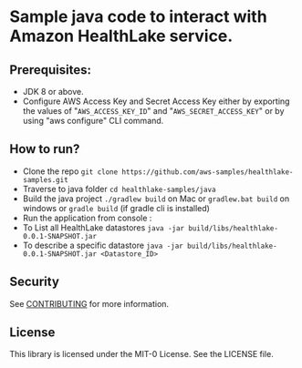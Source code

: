 # Sample java code to interact with Amazon HealthLake service.

## Prerequisites:
- JDK 8 or above.
- Configure AWS Access Key and Secret Access Key either by exporting the values of "`AWS_ACCESS_KEY_ID`" and "`AWS_SECRET_ACCESS_KEY`" or by using "aws configure" CLI command.

## How to run?
- Clone the repo `git clone https://github.com/aws-samples/healthlake-samples.git`
- Traverse to java folder `cd healthlake-samples/java`
- Build the java project `./gradlew build` on Mac or `gradlew.bat build` on windows or `gradle build` (if gradle cli is installed)
- Run the application from console : 
- To List all HealthLake datastores `java -jar build/libs/healthlake-0.0.1-SNAPSHOT.jar` 
- To describe a specific datastore `java -jar build/libs/healthlake-0.0.1-SNAPSHOT.jar <Datastore_ID>`

## Security

See [CONTRIBUTING](CONTRIBUTING.md#security-issue-notifications) for more information.

## License

This library is licensed under the MIT-0 License. See the LICENSE file.

